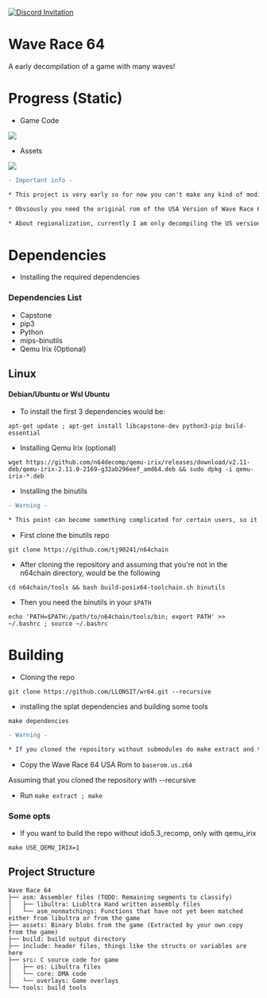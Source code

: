 [![Discord Invitation](https://discordapp.com/api/guilds/1355614626657861753/widget.png?style=banner2 'Wave Race 64')](https://discord.gg/gK5HSJp49G)


# Wave Race 64
A early decompilation of a game with many waves!

# Progress (Static) 
- Game Code
<p align="left">
    <a href="" alt="WR64_Total_Functions">
        <img src="https://img.shields.io/badge/Functions%20396%2F1365-36.68%25-blue" /></a>
</p>

- Assets
<p align="left">
    <a href="" alt="Assets">
        <img src="https://img.shields.io/badge/TODO-red" /></a>
  
</p>

```diff
- Important info -

* This project is very early so for now you can't make any kind of modification, well maybe I'll focus on it soon ;).

* Obviously you need the original rom of the USA Version of Wave Race 64, I am not responsible for which methods you get it.

* About regionalization, currently I am only decompiling the US version, for now I am not interested in the European or Japanese version, maybe I will do it later but for now it's not a priority

```

# Dependencies

- Installing the required dependencies

### Dependencies List

* Capstone
* pip3
* Python
* mips-binutils
* Qemu Irix (Optional)

## Linux

#### Debian/Ubuntu or Wsl Ubuntu

- To install the first 3 dependencies would be:

 `apt-get update ; apt-get install libcapstone-dev python3-pip build-essential`

* Installing Qemu Irix (optional)



`wget https://github.com/n64decomp/qemu-irix/releases/download/v2.11-deb/qemu-irix-2.11.0-2169-g32ab296eef_amd64.deb && sudo dpkg -i qemu-irix-*.deb`


- Installing the binutils 

```diff
- Warning -

* This point can become something complicated for certain users, so it is recommended to follow the instructions well
```

* First clone the binutils repo


`git clone https://github.com/tj90241/n64chain`

* After cloning the repository and assuming that you're not in the n64chain directory, would be the following

`cd n64chain/tools && bash build-posix64-toolchain.sh binutils`

* Then you need the binutils in your `$PATH`

`echo 'PATH=$PATH:/path/to/n64chain/tools/bin; export PATH' >> ~/.bashrc ; source ~/.bashrc`


# Building


- Cloning the repo

``git clone https://github.com/LLONSIT/wr64.git --recursive``

- installing the splat dependencies and building some tools
 
 `make dependencies`


```diff
- Warning -

* If you cloned the repository without submodules do make extract and then make dependencies and make extract again

```

- Copy the Wave Race 64 USA Rom to ``baserom.us.z64``

Assuming that you cloned the repository with --recursive

- Run ``make extract ; make``


### Some opts

- If you want to build the repo without ido5.3_recomp, only with qemu_irix



`make USE_QEMU_IRIX=1`

## Project Structure
	
	Wave Race 64
	├── asm: Assembler files (TODO: Remaining segments to classify)
	│   ├── libultra: Liubltra Hand written assembly files
	│   └── asm_nonmatchings: Functions that have not yet been matched either from libultra or from the game
	├── assets: Binary blobs from the game (Extracted by your own copy from the game)
	├── build: build output directory
	├── include: header files, things like the structs or variables are here
	├── src: C source code for game
	│   ├── os: Libultra files
	│   └── core: DMA code
	|   └── overlays: Game overlays
	└── tools: build tools


